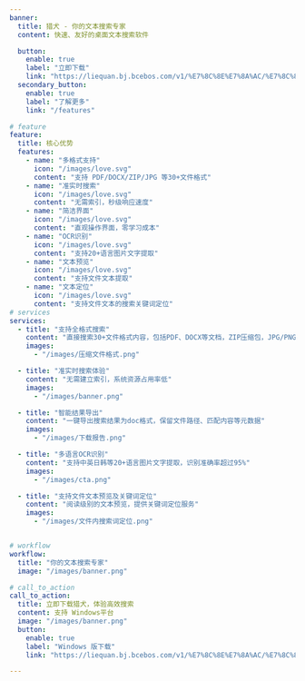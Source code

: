 ```yaml
---
banner:
  title: 猎犬 - 你的文本搜索专家
  content: 快速、友好的桌面文本搜索软件

  button:
    enable: true
    label: "立即下载"
    link: "https://liequan.bj.bcebos.com/v1/%E7%8C%8E%E7%8A%AC/%E7%8C%8E%E7%8A%AC_setup_1.0.0.0_all.exe?authorization=bce-auth-v1%2Fc0b4c4bd65ef47f5b0b63047461f8463%2F2025-05-07T08%3A04%3A49Z%2F-1%2Fhost%2Ff5576099048af9b9f98367c099cfeeee5137e9198239796856fa48877e8ee3ec"
  secondary_button:
    enable: true
    label: "了解更多"
    link: "/features"

# feature
feature:
  title: 核心优势
  features:
    - name: "多格式支持"
      icon: "/images/love.svg"
      content: "支持 PDF/DOCX/ZIP/JPG 等30+文件格式"
    - name: "准实时搜索"
      icon: "/images/love.svg"
      content: "无需索引，秒级响应速度"
    - name: "简洁界面"
      icon: "/images/love.svg"
      content: "直观操作界面，零学习成本"
    - name: "OCR识别"
      icon: "/images/love.svg"
      content: "支持20+语言图片文字提取"
    - name: "文本预览"
      icon: "/images/love.svg"
      content: "支持文件文本提取"
    - name: "文本定位"
      icon: "/images/love.svg"
      content: "支持文件文本的搜索关键词定位"
# services
services:
  - title: "支持全格式搜索"
    content: "直接搜索30+文件格式内容，包括PDF、DOCX等文档，ZIP压缩包，JPG/PNG图片中的文字；支持的格式包含：pdf doc docx ppt pptx xls xlsx txt zip rar zz xml markdown java sql xmind json svg vsdx dwg epub mobi azw3 jpg png jpeg gif bmp tiff webp等"
    images:
      - "/images/压缩文件格式.png"

  - title: "准实时搜索体验"
    content: "无需建立索引，系统资源占用率低"
    images:
      - "/images/banner.png"

  - title: "智能结果导出"
    content: "一键导出搜索结果为doc格式，保留文件路径、匹配内容等元数据"
    images:
      - "/images/下载报告.png"

  - title: "多语言OCR识别"
    content: "支持中英日韩等20+语言图片文字提取，识别准确率超过95%"
    images:
      - "/images/cta.png"

  - title: "支持文件文本预览及关键词定位"
    content: "阅读级别的文本预览，提供关键词定位服务"
    images:
      - "/images/文件内搜索词定位.png"


# workflow
workflow:
  title: "你的文本搜索专家"
  image: "/images/banner.png"

# call_to_action
call_to_action:
  title: 立即下载猎犬，体验高效搜索
  content: 支持 Windows平台
  image: "/images/banner.png"
  button:
    enable: true
    label: "Windows 版下载"
    link: "https://liequan.bj.bcebos.com/v1/%E7%8C%8E%E7%8A%AC/%E7%8C%8E%E7%8A%AC_setup_1.0.0.0_all.exe?authorization=bce-auth-v1%2Fc0b4c4bd65ef47f5b0b63047461f8463%2F2025-05-07T08%3A04%3A49Z%2F-1%2Fhost%2Ff5576099048af9b9f98367c099cfeeee5137e9198239796856fa48877e8ee3ec"

---
```

